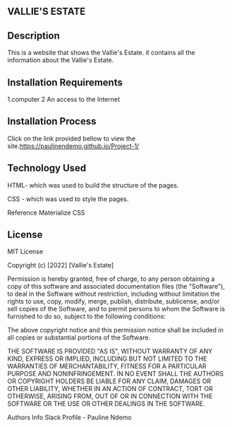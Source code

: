 ## VALLIE'S ESTATE

## Description 
This is a website that shows the Vallie's Estate. it contains all the information about the Vallie's Estate.

## Installation Requirements 
1.computer 
2 An access to the Internet

## Installation Process
 Click on the link provided bellow to view the site.https://paulinendemo.github.io/Project-1/

## Technology Used 
HTML- which was used to build the structure of the pages.

CSS - which was used to style the pages.

Reference Materialize CSS

## License 
MIT License

Copyright (c) [2022] [Vallie's Estate]

Permission is hereby granted, free of charge, to any person obtaining a copy of this software and associated documentation files (the "Software"), to deal in the Software without restriction, including without limitation the rights to use, copy, modify, merge, publish, distribute, sublicense, and/or sell copies of the Software, and to permit persons to whom the Software is furnished to do so, subject to the following conditions:

The above copyright notice and this permission notice shall be included in all copies or substantial portions of the Software.

THE SOFTWARE IS PROVIDED "AS IS", WITHOUT WARRANTY OF ANY KIND, EXPRESS OR IMPLIED, INCLUDING BUT NOT LIMITED TO THE WARRANTIES OF MERCHANTABILITY, FITNESS FOR A PARTICULAR PURPOSE AND NONINFRINGEMENT. IN NO EVENT SHALL THE AUTHORS OR COPYRIGHT HOLDERS BE LIABLE FOR ANY CLAIM, DAMAGES OR OTHER LIABILITY, WHETHER IN AN ACTION OF CONTRACT, TORT OR OTHERWISE, ARISING FROM, OUT OF OR IN CONNECTION WITH THE SOFTWARE OR THE USE OR OTHER DEALINGS IN THE SOFTWARE.

Authors Info Slack Profile - Pauline Ndemo